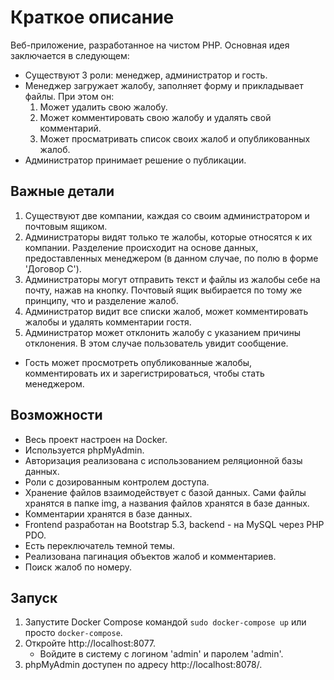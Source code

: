 # Краткое описание
Веб-приложение, разработанное на чистом PHP. Основная идея заключается в следующем:
- Существуют 3 роли: менеджер, администратор и гость.
- Менеджер загружает жалобу, заполняет форму и прикладывает файлы. При этом он:
  1) Может удалить свою жалобу.
  2) Может комментировать свою жалобу и удалять свой комментарий.
  3) Может просматривать список своих жалоб и опубликованных жалоб.
- Администратор принимает решение о публикации.

## Важные детали
1) Существуют две компании, каждая со своим администратором и почтовым ящиком.
2) Администраторы видят только те жалобы, которые относятся к их компании. Разделение происходит на основе данных, предоставленных менеджером (в данном случае, по полю в форме 'Договор С').
3) Администраторы могут отправить текст и файлы из жалобы себе на почту, нажав на кнопку. Почтовый ящик выбирается по тому же принципу, что и разделение жалоб.
4) Администратор видит все списки жалоб, может комментировать жалобы и удалять комментарии гостя.
5) Администратор может отклонить жалобу с указанием причины отклонения. В этом случае пользователь увидит сообщение.
- Гость может просмотреть опубликованные жалобы, комментировать их и зарегистрироваться, чтобы стать менеджером.

## Возможности
- Весь проект настроен на Docker.
- Используется phpMyAdmin.
- Авторизация реализована с использованием реляционной базы данных.
- Роли с дозированным контролем доступа.
- Хранение файлов взаимодействует с базой данных. Сами файлы хранятся в папке img, а названия файлов хранятся в базе данных.
- Комментарии хранятся в базе данных.
- Frontend разработан на Bootstrap 5.3, backend - на MySQL через PHP PDO.
- Есть переключатель темной темы.
- Реализована пагинация объектов жалоб и комментариев.
- Поиск жалоб по номеру.

## Запуск
1) Запустите Docker Compose командой `sudo docker-compose up` или просто `docker-compose`.
2) Откройте http://localhost:8077.
   - Войдите в систему с логином 'admin' и паролем 'admin'.
3) phpMyAdmin доступен по адресу http://localhost:8078/.

